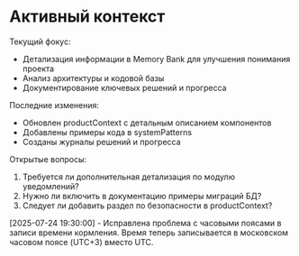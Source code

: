 # Активный контекст

Текущий фокус:
- Детализация информации в Memory Bank для улучшения понимания проекта
- Анализ архитектуры и кодовой базы
- Документирование ключевых решений и прогресса

Последние изменения:
- Обновлен productContext с детальным описанием компонентов
- Добавлены примеры кода в systemPatterns
- Созданы журналы решений и прогресса

Открытые вопросы:
1. Требуется ли дополнительная детализация по модулю уведомлений?
2. Нужно ли включить в документацию примеры миграций БД?
3. Следует ли добавить раздел по безопасности в productContext?


[2025-07-24 19:30:00] - Исправлена проблема с часовыми поясами в записи времени кормления. Время теперь записывается в московском часовом поясе (UTC+3) вместо UTC.
